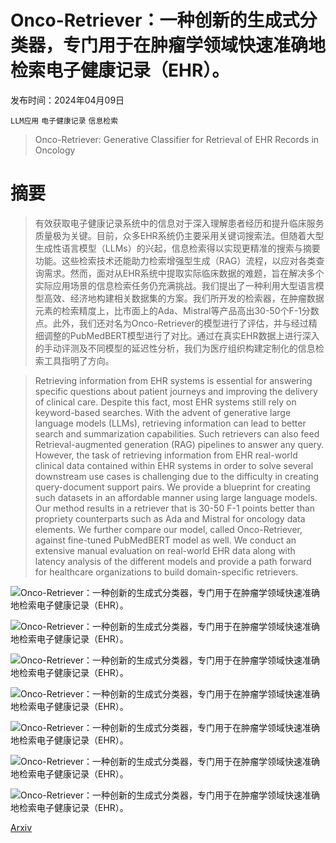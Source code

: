 # Onco-Retriever：一种创新的生成式分类器，专门用于在肿瘤学领域快速准确地检索电子健康记录（EHR）。

发布时间：2024年04月09日

`LLM应用` `电子健康记录` `信息检索`

> Onco-Retriever: Generative Classifier for Retrieval of EHR Records in Oncology

# 摘要

> 有效获取电子健康记录系统中的信息对于深入理解患者经历和提升临床服务质量极为关键。目前，众多EHR系统仍主要采用关键词搜索法。但随着大型生成性语言模型（LLMs）的兴起，信息检索得以实现更精准的搜索与摘要功能。这些检索技术还能助力检索增强型生成（RAG）流程，以应对各类查询需求。然而，面对从EHR系统中提取实际临床数据的难题，旨在解决多个实际应用场景的信息检索任务仍充满挑战。我们提出了一种利用大型语言模型高效、经济地构建相关数据集的方案。我们所开发的检索器，在肿瘤数据元素的检索精度上，比市面上的Ada、Mistral等产品高出30-50个F-1分数点。此外，我们还对名为Onco-Retriever的模型进行了评估，并与经过精细调整的PubMedBERT模型进行了对比。通过在真实EHR数据上进行深入的手动评测及不同模型的延迟性分析，我们为医疗组织构建定制化的信息检索工具指明了方向。

> Retrieving information from EHR systems is essential for answering specific questions about patient journeys and improving the delivery of clinical care. Despite this fact, most EHR systems still rely on keyword-based searches. With the advent of generative large language models (LLMs), retrieving information can lead to better search and summarization capabilities. Such retrievers can also feed Retrieval-augmented generation (RAG) pipelines to answer any query. However, the task of retrieving information from EHR real-world clinical data contained within EHR systems in order to solve several downstream use cases is challenging due to the difficulty in creating query-document support pairs. We provide a blueprint for creating such datasets in an affordable manner using large language models. Our method results in a retriever that is 30-50 F-1 points better than propriety counterparts such as Ada and Mistral for oncology data elements. We further compare our model, called Onco-Retriever, against fine-tuned PubMedBERT model as well. We conduct an extensive manual evaluation on real-world EHR data along with latency analysis of the different models and provide a path forward for healthcare organizations to build domain-specific retrievers.

![Onco-Retriever：一种创新的生成式分类器，专门用于在肿瘤学领域快速准确地检索电子健康记录（EHR）。](../../../paper_images/2404.06680/x1.png)

![Onco-Retriever：一种创新的生成式分类器，专门用于在肿瘤学领域快速准确地检索电子健康记录（EHR）。](../../../paper_images/2404.06680/x2.png)

![Onco-Retriever：一种创新的生成式分类器，专门用于在肿瘤学领域快速准确地检索电子健康记录（EHR）。](../../../paper_images/2404.06680/x3.png)

![Onco-Retriever：一种创新的生成式分类器，专门用于在肿瘤学领域快速准确地检索电子健康记录（EHR）。](../../../paper_images/2404.06680/x4.png)

![Onco-Retriever：一种创新的生成式分类器，专门用于在肿瘤学领域快速准确地检索电子健康记录（EHR）。](../../../paper_images/2404.06680/x5.png)

![Onco-Retriever：一种创新的生成式分类器，专门用于在肿瘤学领域快速准确地检索电子健康记录（EHR）。](../../../paper_images/2404.06680/x6.png)

![Onco-Retriever：一种创新的生成式分类器，专门用于在肿瘤学领域快速准确地检索电子健康记录（EHR）。](../../../paper_images/2404.06680/x7.png)

[Arxiv](https://arxiv.org/abs/2404.06680)